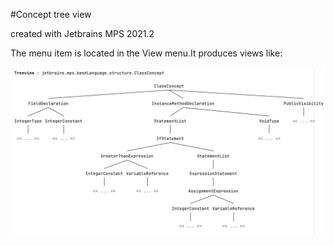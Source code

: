 #Concept tree view 

created with Jetbrains MPS 2021.2

The menu item is located in the View menu.It produces views like:

![image info](./docs/concepttreeview.png "example of a view")